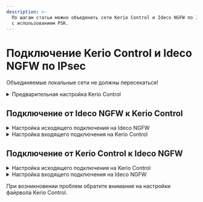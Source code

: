 ```yaml
---
description: >-
  По шагам статьи можно объединить сети Kerio Control и Ideco NGFW по IPsec в Туннельном режиме
  с использованием PSK.
---
```


# Подключение Kerio Control и Ideco NGFW по IPsec

Объединяемые локальные сети не должны пересекаться!

<details>

<summary>Предварительная настройка Kerio Control</summary>

1\. По умолчанию Kerio Control использует IKEv1 для создания подключений к сторонним устройствам. Включить IKEv2 можно через консоль, выполнив действия:

  * Подключиться к Kerio Control по SSH;
  * Перейти в папку `/var/winroute`;
  * Открыть на редактирование файл `winroute.cfg`;
  * В нем найти раздел, начинающийся с текста `<table name="Firewall">`;
  * В этом разделе найти строку `<variable name="IKEVersion">ikev1</variable>` и изменить в ней `ikev1` на `ikev2`;
  * После этого требуется перезагрузить сервер и убедиться, что изменения в настройках сохранились.

2\. В разделе **Правила трафика** разрешите трафик VPN-служб.

</details>

## Подключение от Ideco NGFW к Kerio Control

<details>

<summary>Настройка исходящего подключения на Ideco NGFW</summary>

1\. В веб-интерфейсе Ideco NGFW откройте вкладку **Сервисы -> IPsec -> Исходящие подключения**.

2\. Добавьте новое подключение и заполните поля:

  * **Название подключения** - укажите произвольное имя для подключения. Значение не должно быть длиннее 42 символов;
  * **Зона** - укажите зону для добавления IPSec подключения;
  * **Режим работы** - выберите **Туннельный**;
  * **Адрес удаленного устройства** - укажите внешний IP-адрес Kerio Control;
  * **IP-адрес интерфейса туннеля** - укажите IP-адрес интерфейса туннеля. Поле необязательное, заполняется при настройке BGP-соседства для динамической маршрутизации и для получения статистики обмена пакетами;
  * **Удаленный IP-адрес туннеля** - укажите IP-адрес интерфейса туннеля удаленной стороны. Поле необязательное, заполняется для получения статистики обмена пакетами;
  * **Домашние локальные сети** - выберите локальную сеть Ideco NGFW, которая будет видна из подсети Kerio Control;
  * **Удаленные локальные сети** - укажите локальную сеть Kerio Control, которая будет видна из подсети Ideco NGFW;
  * **Тип аутентификации** - выберите тип PSK;
  * **PSK-ключ** - укажите PSK-ключ, который будет использоваться для подключения;
  * **Тип идентификатора** - выберите auto;
  * **Идентификатор NGFW** - укажите IP-адрес внешнего интерфейса Ideco NGFW, который будет использоваться для подключения:

  ![](/.gitbook/assets/ipsec22.png)

**Важно!**  
Для получения статистики о потере пакетов, средней задержке и джиттере заполните поля **IP-адрес интрефейса туннеля** и **Удаленный IP-адрес туннеля**. Они должны находиться в одной подсети.

3\. Сохраните созданное подключение, затем активируйте подключение, нажав на иконку включения в столбце **Управление**.

Настройка завершена, теперь переходим к настройке Kerio Control.

</details>

<details>

<summary>Настройка входящего подключения на Kerio Control</summary> 

1\. Перейдите в раздел **Интерфейсы** и нажмите **Добавить**. В раскрывшемся списке выберите **VPN-туннель...**.

2\. Откроется окно создания подключения. В нем выберите:

  * **Тип** - IPsec;
  * **Имя** - произвольное;
  * **Включить данный туннель**;
  * Тип **Пассивное**;
  * **Предопределенный ключ** - введите PSK-ключ, который был указан при создании подключения на Ideco NGFW;
  * **Локальный ИД** - укажите IP-адрес внешнего интерфейса Kerio, который будет использоваться для подключения;
  * **Отдаленный ИД** - укажите IP-адрес внешнего интерфейса Ideco NGFW;
  * Под заданием шифров нажмите на **Изменить** и задайте шифры, как на скриншоте:

  ![](/.gitbook/assets/ipsec-connection-kerio-control-to-utm1.png)

Пример итоговых настроек:

  ![](/.gitbook/assets/ipsec-connection-kerio-control-to-utm4.png)

3\. Перейдите в раздел **Удаленные сети**, нажмите на кнопку **Добавить** и введите сведения о локальной сети Ideco NGFW, которая будет видна из подсети Kerio Control.

4\. В разделе **Локальные сети** настройте сети, которые будут видны из подсети Ideco NGFW, вручную.

5\. После добавление нового интерфейса нажмите на кнопку **Применить**. Подключение успешно установится, информация об этом отобразится в таблице:

  ![](/.gitbook/assets/ipsec-connection-kerio-control-to-utm5.png)

</details>

## Подключение от Kerio Control к Ideco NGFW

<details>

<summary>Настройка исходящего подключения на Kerio Control</summary> 

1\. Перейдите в раздел **Интерфейсы** и нажмите **Добавить**. В раскрывшемся списке выберите **VPN-туннель...**.

2\. Откроется окно создания подключения. В нем выберите:

  * **Тип** - IPsec;
  * **Имя** - произвольное;
  * **Включить данный туннель**;
  * Выберите тип **Активное** и в поле под ним пропишите IP-адрес внешнего интерфейса Ideco NGFW, который будет использоваться для подключения;
  * **Предопределенный ключ** - введите PSK-ключ, который будет использоваться для подключения;
  * **Локальный ИД** - укажите ключ, который будет задан в поле **Идентификатор NGFW** при настройке входящего подключения на Ideco NGFW, или IP-адрес внешнего интерфейса Kerio, который будет использоваться для подключения. **Предпочтительное значение - имя хоста Kerio**;
  * **Отдаленный ИД** - укажите IP-адрес внешнего интерфейса Ideco NGFW, который будет использоваться для подключения;
  * Под заданием шифров нажмите на **Изменить** и задайте шифры, как на скриншоте:

  ![](/.gitbook/assets/ipsec-connection-kerio-control-to-utm1.png)

Пример итоговых настроек:

  ![](/.gitbook/assets/ipsec-connection-kerio-control-to-utm6.png)

3\. Перейдите в раздел **Удаленные сети**, нажмите на кнопку **Добавить** и введите сведения о локальной сети Ideco NGFW, которая будет видна из подсети Kerio Control.

4\. В разделе **Локальные сети** настройте сети, которые будут видны из подсети Ideco NGFW, вручную.

5\. После добавление нового интерфейса нажмите на кнопку **Применить**. Подключение успешно установится, информация об этом отобразится в таблице.

</details>

<details>

<summary>Настройка входящего подключения на Ideco NGFW</summary>

1\. В веб-интерфейсе Ideco NGFW откройте вкладку **Сервисы -> IPsec -> Входящие подключения**.

2\. Добавьте новое подключение и заполните поля:

  * **Название подключения** - укажите произвольное имя для подключения. Значение не должно быть длиннее 42 символов;
  * **Зона** - укажите зону для добавления IPSec подключения;
  * **Режим работы** - выберите **Туннельный**;
  * **IP-адрес интерфейса туннеля** - укажите IP-адрес интерфейса туннеля. Поле необязательное, заполняется при настройке BGP-соседства для динамической маршрутизации и для получения статистики обмена пакетами;
  * **Удаленный IP-адрес туннеля** - укажите IP-адрес интерфейса туннеля удаленной стороны. Поле необязательное, заполняется для получения статистики обмена пакетами;
  * **Домашние локальные сети** - выберите локальную сеть Ideco NGFW, которая будет видна из подсети Kerio Control;
  * **Удаленные локальные сети** - укажите локальную сеть Kerio Control, которая будет видна из подсети Ideco NGFW;
  * **Тип аутентификации** - выберите тип PSK;
  * **PSK-ключ** - введите PSK-ключ, который был указан при создании подключения в Kerio;
  * **Тип идентификатора** - выберите auto;
  * **Идентификатор удаленной стороны** - укажите **Локальный ИД**, указанный при настройке исходящего подключения на Kerio:

  ![](/.gitbook/assets/ipsec23.png)

**Важно!**  
Для получения статистики о потере пакетов, средней задержке и джиттере заполните поля **IP-адрес интрефейса туннеля** и **Удаленный IP-адрес туннеля**. Они должны находиться в одной подсети.

3\. Сохраните созданное подключение, затем активируйте подключение, нажав на иконку включения в столбце **Управление**.

Настройка завершена, теперь переходим к настройке Kerio Control.

</details>

При возникновении проблем обратите внимание на настройки файрвола Kerio Control.
